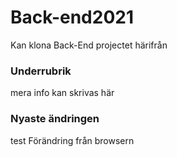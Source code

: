 # Back-end2021
Kan klona Back-End projectet härifrån
### Underrubrik
mera info kan skrivas här
### Nyaste ändringen
test 
Förändring från browsern
